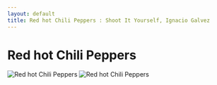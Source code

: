 ```yaml
---
layout: default
title: Red hot Chili Peppers : Shoot It Yourself, Ignacio Galvez
---
```


# Red hot Chili Peppers

![Red hot Chili Peppers](http://assets.farmhouse.co/publishing/1-shoot-it-yourself/images/red-hot-chili-peppers-1.jpg)
![Red hot Chili Peppers](http://assets.farmhouse.co/publishing/1-shoot-it-yourself/images/red-hot-chili-peppers-2.jpg)
